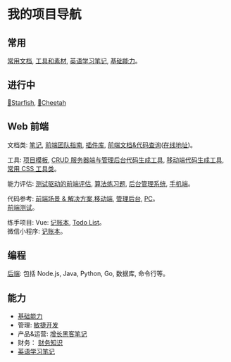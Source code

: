 # 我的项目导航
## 常用
[常用文档](https://iamjoel.github.io/doc/dist/), [工具和素材](https://github.com/iamjoel/tools-and-material), [英语学习笔记](https://github.com/iamjoel/english-learn), [基础能力](https://github.com/iamjoel/basic-skill)。

## 进行中
[🌟Starfish](https://github.com/iamjoel/starfish), [🐆Cheetah](https://github.com/iamjoel/cheetah)

## Web 前端
文档类: [笔记](https://github.com/iamjoel/front-end-note), [前端团队指南](https://github.com/iamjoel/front-end-team-guide), [插件库](https://github.com/iamjoel/front-end-plugins), [前端文档&代码查询](https://github.com/iamjoel/front-end-doc)([在线地址](https://iamjoel.github.io/front-end-doc/doc/dist/index.html))。

工具: [项目模板](https://github.com/iamjoel/project-template), [CRUD 服务器端与管理后台代码生成工具](https://github.com/iamjoel/easy-cms-generator), [移动端代码生成工具](https://github.com/iamjoel/mobile-fe-generator), [常用 CSS 工具类](https://github.com/iamjoel/css-utils-collection)。

能力评估: [测试驱动的前端评估](https://github.com/iamjoel/front-end-assessment), [算法练习题](https://github.com/iamjoel/front-end-kata), [后台管理系统](https://github.com/iamjoel/practise-front-end-admin), [手机端](https://github.com/iamjoel/practise-front-end-mobile)。

代码参考: [前端场景 & 解决方案](https://github.com/iamjoel/fe-solution),[移动端](https://github.com/iamjoel/mobile-codes-collection), [管理后台](https://github.com/iamjoel/admin-codes-collection), [PC](https://github.com/iamjoel/pc-codes-collection)。  
[前端测试](https://github.com/iamjoel/front-end-test-case)。

练手项目: 
Vue: [记账本](https://github.com/iamjoel/account-log-book), [Todo List](https://github.com/iamjoel/todolist)。  
微信小程序: [记账本](https://github.com/iamjoel/account-log-book-mp)。

## 编程
[后端](https://github.com/iamjoel/back-end-note): 包括 Node.js, Java, Python, Go, 数据库, 命令行等。 

## 能力
* [基础能力](https://github.com/iamjoel/basic-skill)  
* 管理: [敏捷开发](https://github.com/iamjoel/scrum-note)   
* 产品&运营: [增长黑客笔记](https://github.com/iamjoel/growth-hacking-note)  
* 财务： [财务知识](https://github.com/iamjoel/finance-note)  
* [英语学习笔记](https://github.com/iamjoel/english-learn)
